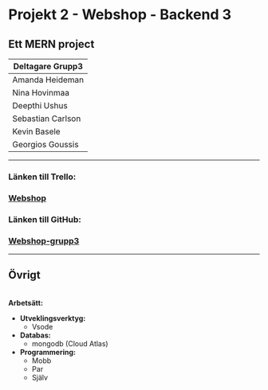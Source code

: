 # Projekt 2 - Webshop - Backend 3

## Ett MERN project

| Deltagare Grupp3  |
| ----------------- |
| Amanda Heideman   |
| Nina Hovinmaa     |
| Deepthi Ushus     |
| Sebastian Carlson |
| Kevin Basele      |
| Georgios Goussis  |

---

### **Länken till Trello:**

### [Webshop](https://trello.com/b/2WMnYrXR/webshop)

### **Länken till GitHub:**

### [Webshop-grupp3](https://github.com/Secar98/Webshop-grupp3)

---

## **Övrigt**

\
**Arbetsätt:**

- **Utveklingsverktyg:**
  - Vsode
- **Databas:**
  - mongodb (Cloud Atlas)
- **Programmering:**
  - Mobb
  - Par
  - Själv
